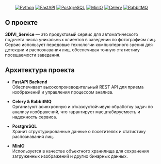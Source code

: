 <p align="center">
  <a href="https://www.python.org/"><img src="https://img.shields.io/badge/Python-3.12%2B-blue.svg" alt="Python"></a>
  <a href="https://fastapi.tiangolo.com/"><img src="https://img.shields.io/badge/FastAPI-v0.95-brightgreen.svg" alt="FastAPI"></a>
  <a href="https://www.postgresql.org/"><img src="https://img.shields.io/badge/PostgreSQL-13-red.svg" alt="PostgreSQL"></a>
  <a href="https://min.io/"><img src="https://img.shields.io/badge/MinIO-RELEASED-yellow.svg" alt="MinIO"></a>
  <a href="https://docs.celeryq.dev/en/stable/"><img src="https://img.shields.io/badge/Celery-v5-purple.svg" alt="Celery"></a>
  <a href="https://www.rabbitmq.com/"><img src="https://img.shields.io/badge/RabbitMQ-v3.9-orange.svg" alt="RabbitMQ"></a>
</p>

## О проекте

**3DIVI_Service** — это продуктовый сервис для автоматического подсчета числа уникальных клиентов в заведении по фотографиям лиц. Сервис использует передовые технологии компьютерного зрения для детекции и распознавания лиц, обеспечивая точную статистику посещаемости заведения.

## Архитектура проекта

- **FastAPI Backend**  
  Обеспечивает высокопроизводительный REST API для приема изображений и управления процессом анализа.

- **Celery & RabbitMQ**  
  Организуют асинхронную и отказоустойчивую обработку задач по анализу изображений, что гарантирует масштабируемость и надежность сервиса.

- **PostgreSQL**  
  Хранит структурированные данные о посетителях и статистику распознавания лиц.

- **MinIO**  
  Используется в качестве объектного хранилища для сохранения загруженных изображений и других бинарных данных.

